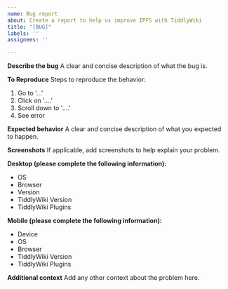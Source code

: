 ```yaml
---
name: Bug report
about: Create a report to help us improve IPFS with TiddlyWiki
title: "[BUG]"
labels: ''
assignees: ''

---
```


**Describe the bug**
A clear and concise description of what the bug is.

**To Reproduce**
Steps to reproduce the behavior:

1. Go to '...'
2. Click on '....'
3. Scroll down to '....'
4. See error

**Expected behavior**
A clear and concise description of what you expected to happen.

**Screenshots**
If applicable, add screenshots to help explain your problem.

**Desktop (please complete the following information):**

- OS
- Browser
- Version
- TiddlyWiki Version
- TiddlyWiki Plugins

**Mobile (please complete the following information):**

- Device
- OS
- Browser
- TiddlyWiki Version
- TiddlyWiki Plugins

**Additional context**
Add any other context about the problem here.
